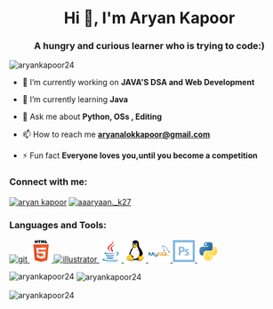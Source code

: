 <h1 align="center">Hi 👋, I'm Aryan Kapoor</h1>
<h3 align="center">A hungry and curious learner who is trying to code:)</h3>

<p align="left"> <img src="https://komarev.com/ghpvc/?username=aryankapoor24&label=Profile%20views&color=0e75b6&style=flat" alt="aryankapoor24" /> </p>

- 🔭 I’m currently working on **JAVA'S DSA and Web Development**

- 🌱 I’m currently learning **Java**

- 💬 Ask me about **Python, OSs , Editing**

- 📫 How to reach me **aryanalokkapoor@gmail.com**

- ⚡ Fun fact **Everyone loves you,until you become a competition**

<h3 align="left">Connect with me:</h3>
<p align="left">
<a href="https://linkedin.com/in/aryan kapoor" target="blank"><img align="center" src="https://raw.githubusercontent.com/rahuldkjain/github-profile-readme-generator/master/src/images/icons/Social/linked-in-alt.svg" alt="aryan kapoor" height="30" width="40" /></a>
<a href="https://instagram.com/aaaryaan._k27" target="blank"><img align="center" src="https://raw.githubusercontent.com/rahuldkjain/github-profile-readme-generator/master/src/images/icons/Social/instagram.svg" alt="aaaryaan._k27" height="30" width="40" /></a>
</p>

<h3 align="left">Languages and Tools:</h3>
<p align="left"> <a href="https://git-scm.com/" target="_blank" rel="noreferrer"> <img src="https://www.vectorlogo.zone/logos/git-scm/git-scm-icon.svg" alt="git" width="40" height="40"/> </a> <a href="https://www.w3.org/html/" target="_blank" rel="noreferrer"> <img src="https://raw.githubusercontent.com/devicons/devicon/master/icons/html5/html5-original-wordmark.svg" alt="html5" width="40" height="40"/> </a> <a href="https://www.adobe.com/in/products/illustrator.html" target="_blank" rel="noreferrer"> <img src="https://www.vectorlogo.zone/logos/adobe_illustrator/adobe_illustrator-icon.svg" alt="illustrator" width="40" height="40"/> </a> <a href="https://www.java.com" target="_blank" rel="noreferrer"> <img src="https://raw.githubusercontent.com/devicons/devicon/master/icons/java/java-original.svg" alt="java" width="40" height="40"/> </a> <a href="https://www.linux.org/" target="_blank" rel="noreferrer"> <img src="https://raw.githubusercontent.com/devicons/devicon/master/icons/linux/linux-original.svg" alt="linux" width="40" height="40"/> </a> <a href="https://www.mysql.com/" target="_blank" rel="noreferrer"> <img src="https://raw.githubusercontent.com/devicons/devicon/master/icons/mysql/mysql-original-wordmark.svg" alt="mysql" width="40" height="40"/> </a> <a href="https://www.photoshop.com/en" target="_blank" rel="noreferrer"> <img src="https://raw.githubusercontent.com/devicons/devicon/master/icons/photoshop/photoshop-line.svg" alt="photoshop" width="40" height="40"/> </a> <a href="https://www.python.org" target="_blank" rel="noreferrer"> <img src="https://raw.githubusercontent.com/devicons/devicon/master/icons/python/python-original.svg" alt="python" width="40" height="40"/> </a> </p>

<p><img align="left" src="https://github-readme-stats.vercel.app/api/top-langs?username=aryankapoor24&show_icons=true&locale=en&layout=compact" alt="aryankapoor24" /></p>

<p>&nbsp;<img align="center" src="https://github-readme-stats.vercel.app/api?username=aryankapoor24&show_icons=true&locale=en" alt="aryankapoor24" /></p>

<p><img align="center" src="https://github-readme-streak-stats.herokuapp.com/?user=aryankapoor24&" alt="aryankapoor24" /></p>

